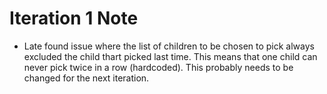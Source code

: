 # Iteration 1 Note

- Late found issue where the list of children to be chosen to pick always excluded the child thart picked last time. 
This means that one child can never pick twice in a row (hardcoded). This probably needs to be changed for the next iteration. 
